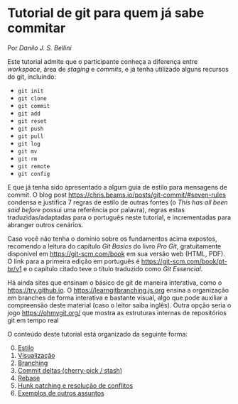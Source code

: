 # Tutorial de git para quem já sabe commitar

Por *Danilo J. S. Bellini*

Este tutorial admite que o participante conheça
a diferença entre *workspace*, área de *staging* e *commits*,
e já tenha utilizado alguns recursos do git, incluindo:

- `git init`
- `git clone`
- `git commit`
- `git add`
- `git reset`
- `git push`
- `git pull`
- `git log`
- `git mv`
- `git rm`
- `git remote`
- `git config`

E que já tenha sido apresentado
a algum guia de estilo para mensagens de commit.
O blog post
<https://chris.beams.io/posts/git-commit/#seven-rules>
condensa e justifica 7 regras de estilo de outras fontes
(o *This has all been said before* possui uma referência por palavra),
regras estas traduzidas/adaptadas para o português neste tutorial,
e incrementadas para abranger outros cenários.

Caso você não tenha o domínio sobre os fundamentos acima expostos,
recomendo a leitura do capítulo *Git Basics* do livro *Pro Git*,
gratuitamente disponível em <https://git-scm.com/book>
em sua versão web (HTML, PDF).
O link para a primeira edição em português é
<https://git-scm.com/book/pt-br/v1>
e o capítulo citado teve o título traduzido como *Git Essencial*.

Há ainda sites que ensinam o básico de git de maneira interativa,
como o <https://try.github.io>.
O <https://learngitbranching.js.org> ensina a organização em branches
de forma interativa e bastante visual,
algo que pode auxiliar a compreensão deste material
(caso o leitor saiba inglês).
Outra opção seria o jogo <https://ohmygit.org/> que mostra as
estruturas internas de repositórios git em tempo real

O conteúdo deste tutorial está organizado da seguinte forma:

0. [Estilo](0_style.md)
1. [Visualização](1_ro.md)
2. [Branching](2_branch.md)
3. [Commit deltas (cherry-pick / stash)](3_pick_stash.md)
4. [Rebase](4_rebase.md)
5. [Hunk patching e resolução de conflitos](5_hunk.md)
6. [Exemplos de outros assuntos](6_extra.md)
